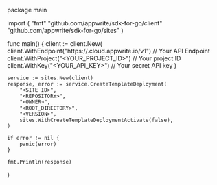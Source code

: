 package main

import (
    "fmt"
    "github.com/appwrite/sdk-for-go/client"
    "github.com/appwrite/sdk-for-go/sites"
)

func main() {
    client := client.New(
        client.WithEndpoint("https://<REGION>.cloud.appwrite.io/v1") // Your API Endpoint
        client.WithProject("<YOUR_PROJECT_ID>") // Your project ID
        client.WithKey("<YOUR_API_KEY>") // Your secret API key
    )

    service := sites.New(client)
    response, error := service.CreateTemplateDeployment(
        "<SITE_ID>",
        "<REPOSITORY>",
        "<OWNER>",
        "<ROOT_DIRECTORY>",
        "<VERSION>",
        sites.WithCreateTemplateDeploymentActivate(false),
    )

    if error != nil {
        panic(error)
    }

    fmt.Println(response)
}
